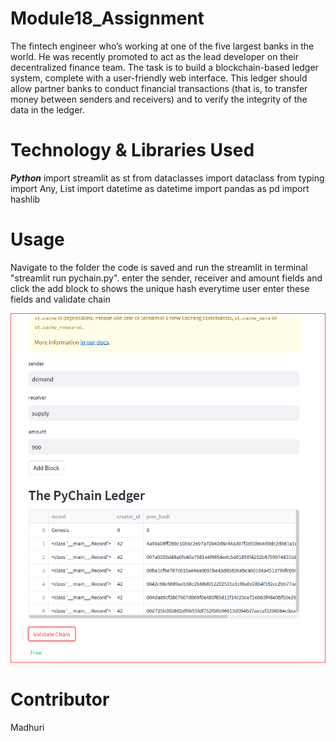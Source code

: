 # Module18_Assignment
The fintech engineer who’s working at one of the five largest banks in the world. He was recently promoted to act as the lead developer on their decentralized finance team. The task is to build a blockchain-based ledger system, complete with a user-friendly web interface. This ledger should allow partner banks to conduct financial transactions (that is, to transfer money between senders and receivers) and to verify the integrity of the data in the ledger.

 # Technology & Libraries Used 
 ***Python***
import streamlit as st
from dataclasses import dataclass
from typing import Any, List
import datetime as datetime
import pandas as pd
import hashlib

# Usage 
Navigate to the folder the code is saved and run the streamlit in terminal "streamlit run pychain.py". 
enter the sender, receiver and amount fields and click the add block to  shows the unique hash everytime user enter these fields and validate chain 

![Capture](https://github.com/mbhat83/Module18_Assignment/blob/main/Capture.PNG)


# Contributor
Madhuri
